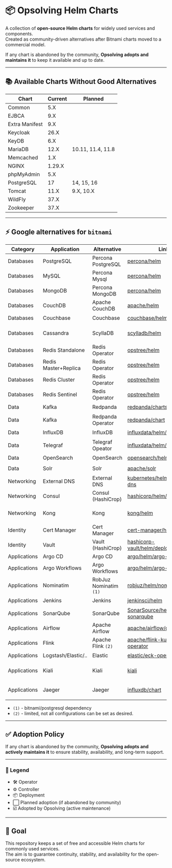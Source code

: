 # 📦 Opsolving Helm Charts

A collection of **open-source Helm charts** for widely used services and components.  
Created as community-driven alternatives after Bitnami charts moved to a commercial model.

If any chart is abandoned by the community, **Opsolving adopts and maintains it** to keep it available and up to date.

---

## 📚 Available Charts Without Good Alternatives

| Chart          | Current | Planned           |
|----------------|---------|-------------------|
| Common         | 5.X     |                   |
| EJBCA          | 9.X     |                   |
| Extra Manifest | 9.X     |                   |
| Keycloak       | 26.X    |                   |
| KeyDB          | 6.X     |                   |
| MariaDB        | 12.X    | 10.11, 11.4, 11.8 |
| Memcached      | 1.X     |                   |
| NGINX          | 1.29.X  |                   |
| phpMyAdmin     | 5.X     |                   |
| PostgreSQL     | 17      | 14, 15, 16        |
| Tomcat         | 11.X    | 9.X, 10.X         |
| WildFly        | 37.X    |                   |
| Zookeeper      | 37.X    |                   |

---

## ⚡ Google alternatives for `bitnami`

| Category     | Application          | Alternative            | Link                                                                                                                        | Type      | Adopted |
|--------------|----------------------|------------------------|-----------------------------------------------------------------------------------------------------------------------------|-----------|---------|
| Databases    | PostgreSQL           | Percona PostgreSQL     | [percona/helm](https://github.com/percona/percona-helm-charts/tree/main/charts/pg-operator)                                 | 🛠️       | ⬜       |
| Databases    | MySQL                | Percona Mysql          | [percona/helm](https://github.com/percona/percona-helm-charts/tree/main/charts/pxc-operator)                                | 🛠️       | ⬜       |
| Databases    | MongoDB              | Percona MongoDB        | [percona/helm](https://github.com/percona/percona-helm-charts/tree/main/charts/psmdb-operator)                              | 🛠️       | ⬜       |
| Databases    | CouchDB              | Apache CouchDB         | [apache/helm](https://github.com/apache/couchdb-helm/tree/main/couchdb)                                                     | 📦        | ⬜       |
| Databases    | Couchbase            | Couchbase              | [couchbase/helm](https://github.com/couchbase-partners/helm-charts/tree/master/charts/couchbase-operator)                   | 🛠️       | ⬜       |
| Databases    | Cassandra            | ScyllaDB               | [scylladb/helm](https://github.com/scylladb/scylla-operator/tree/master/helm)                                               | 🛠️ / 📦️ | ⬜       |
| Databases    | Redis Standalone     | Redis Operator         | [opstree/helm](https://github.com/OT-CONTAINER-KIT/redis-operator/tree/main/charts)                                         | 🛠️       | ⬜       |
| Databases    | Redis Master+Replica | Redis Operator         | [opstree/helm](https://github.com/OT-CONTAINER-KIT/redis-operator/tree/main/charts)                                         | 🛠️       | ⬜       |
| Databases    | Redis Cluster        | Redis Operator         | [opstree/helm](https://github.com/OT-CONTAINER-KIT/redis-operator/tree/main/charts)                                         | 🛠️       | ⬜       |
| Databases    | Redis Sentinel       | Redis Operator         | [opstree/helm](https://github.com/OT-CONTAINER-KIT/redis-operator/tree/main/charts)                                         | 🛠️       | ⬜       |
| Data         | Kafka                | Redpanda               | [redpanda/charts/deployment](https://github.com/redpanda-data/redpanda-operator/tree/main/charts/redpanda)                  | 📦        | ⬜       |
| Data         | Kafka                | Redpanda Operator      | [redpanda/chart](https://github.com/redpanda-data/redpanda-operator/tree/main/operator/chart)                               | 🛠️       | ⬜       |
| Data         | InfluxDB             | InfluxDB               | [influxdata/helm/deployment](https://github.com/influxdata/helm-charts/tree/master/charts)                                  | 📦        | ⬜       |
| Data         | Telegraf             | Telegraf Opeator       | [influxdata/helm/oeprator](https://github.com/influxdata/helm-charts/tree/master/charts)                                    | 📦        | ⬜       |
| Data         | OpenSearch           | OpenSearch             | [opensearch/helm/deployment](https://github.com/opensearch-project/helm-charts/tree/main/charts)                            | 📦        | ⬜       |
| Data         | Solr                 | Solr                   | [apache/solr](https://github.com/apache/solr-operator/tree/main/helm)                                                       | 🛠️       | ⬜       |
| Networking   | External DNS         | External DNS           | [kubernetes/helm/external-dns](https://github.com/kubernetes-sigs/external-dns/tree/master/charts/external-dns)             | ⚙️        | ⬜       |
| Networking   | Consul               | Consul (HashiCrop)     | [hashicorp/helm/consul](https://github.com/hashicorp/consul-k8s/tree/main/charts/consul)                                    | 📦        | ⬜       |
| Networking   | Kong                 | Kong                   | [kong/helm](https://github.com/Kong/charts/tree/main/charts)                                                                | 🛠️ / 📦  | ⬜       |
| Identity     | Cert Manager         | Cert Manager           | [cert-manager/helm/controller](https://github.com/cert-manager/cert-manager/tree/master/deploy/charts/cert-manager)         | ⚙️        | ⬜       |
| Identity     | Vault                | Vault (HashiCrop)      | [hashicorp-vault/helm/deployment](https://github.com/hashicorp/vault-helm)                                                  | 📦        | ⬜       |
| Applications | Argo CD              | Argo CD                | [argo/helm/argo-cd](https://github.com/argoproj/argo-helm/tree/main/charts/argo-cd)                                         | ⚙️        | ⬜       |
| Applications | Argo Workflows       | Argo Workflows         | [argo/helm/argo-workflows](https://github.com/argoproj/argo-helm/tree/main/charts/argo-workflows)                           | ⚙️        | ⬜       |
| Applications | Nominatim            | RobJuz Nominatim `(1)` | [robjuz/helm/nominatim](https://github.com/robjuz/helm-charts/tree/master/charts/nominatim)                                 | 📦        | ⬜       |
| Applications | Jenkins              | Jenkins                | [jenkinsci/helm](https://github.com/jenkinsci/helm-charts/tree/main/charts/jenkins)                                         | 📦        | ⬜       |
| Applications | SonarQube            | SonarQube              | [SonarSource/helm-chart-sonarqube](https://github.com/SonarSource/helm-chart-sonarqube/tree/master/charts)                  | 📦        | ⬜       |
| Applications | Airflow              | Apache Airflow         | [apache/airflow/chart](https://github.com/apache/airflow/tree/main/chart)                                                   | 📦        | ⬜       |
| Applications | Flink                | Apache Flink `(2)`     | [apache/flink-kubernetes-operator](https://github.com/apache/flink-kubernetes-operator)                                     | 🛠️       | ⬜       |
| Applications | Logstash/Elastic/..  | Elastic                | [elastic/eck-operator](https://www.elastic.co/docs/deploy-manage/deploy/cloud-on-k8s/managing-deployments-using-helm-chart) | 🛠️       | ⬜       |
| Applications | Kiali                | Kiali                  | [kiali](https://kiali.io/docs/installation/installation-guide/install-with-helm/)                                           | 🛠️ / 📦  | ⬜       |
| Applications | Jaeger               | Jaeger                 | [influxdb/chart](https://github.com/jaegertracing/helm-charts/tree/main/charts)                                             | 🛠️ / 📦  | ⬜       |

- `(1)` - bitnami/postgresql dependency
- `(2)` - limited, not all configurations can be set as desired.

---

## ✅ Adoption Policy

If any chart is abandoned by the community, **Opsolving adopts and actively maintains it** to ensure stability,
availability, and long-term support.

---

### 🔑 Legend

- 🛠️ Operator
- ⚙️ Controller
- 📦 Deployment
- ⬜ Planned adoption (if abandoned by community)
- ☑️ Adopted by Opsolving (active maintenance)

---

## 🎯 Goal

This repository keeps a set of free and accessible Helm charts for commonly used services.  
The aim is to guarantee continuity, stability, and availability for the open-source ecosystem.
